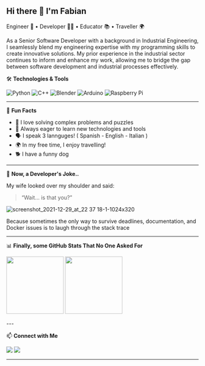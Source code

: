 ## Hi there 👋 I'm Fabian
Engineer 🧠 • Developer 👨‍💻 • Educator 📚 • Traveller 🌍

As a Senior Software Developer with a background in Industrial Engineering, I seamlessly blend my engineering expertise with my programming skills to create innovative solutions. My prior experience in the industrial sector continues to inform and enhance my work, allowing me to bridge the gap between software development and industrial processes effectively.


🛠️ **Technologies & Tools**

![Python](https://img.shields.io/badge/-Python-3776AB?style=flat-square&logo=python&logoColor=white)
![C++](https://img.shields.io/badge/-C++-00599C?style=flat-square&logo=c%2B%2B&logoColor=white)
![Blender](https://img.shields.io/badge/-Blender-F5792A?style=flat-square&logo=blender&logoColor=white)
![Arduino](https://img.shields.io/badge/-Arduino-00979D?style=flat-square&logo=arduino&logoColor=white)
![Raspberry Pi](https://img.shields.io/badge/-Raspberry%20Pi-A22846?style=flat-square&logo=raspberry-pi&logoColor=white)

---

🎯 **Fun Facts**

- 🧩 I love solving complex problems and puzzles
- 🎨 Always eager to learn new technologies and tools
- 🗣️ I speak 3 lannguges! ( Spanish - English - Italian )
- 🌍 In my free time, I enjoy travelling!
- 🐕 I have a funny dog

---

🧠  **Now, a Developer's Joke..**

My wife looked over my shoulder and said:

>“Wait... is that you?”

![screenshot_2021-12-29_at_22 37 18-1-1024x320](https://github.com/user-attachments/assets/bbaa8d96-b21d-43b9-bc32-343750734991)

Because sometimes the only way to survive deadlines, documentation, and Docker issues is to laugh through the stack trace

---

📊 **Finally, some GitHub Stats That No One Asked For**
<p align="left"> <img src="https://github-readme-stats.vercel.app/api?username=fabian-gl&show_icons=true&theme=radical" height="150" /> <img src="https://github-readme-streak-stats.herokuapp.com?user=fabian-gl&theme=radical" height="150" /> </p>
---



📫 **Connect with Me**

<p align="left"> <a href="https://www.linkedin.com/in/fabian-liuni/"><img src="https://img.shields.io/badge/LinkedIn-%230077B5.svg?style=for-the-badge&logo=linkedin&logoColor=white"/></a> <a href="mailto:fabianliuni@gmail.com"><img src="https://img.shields.io/badge/email-D14836?style=for-the-badge&logo=gmail&logoColor=white"/></a>  </p>

---

